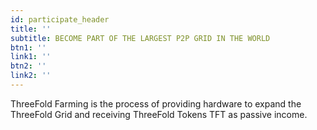 ```yaml
---
id: participate_header
title: ''
subtitle: BECOME PART OF THE LARGEST P2P GRID IN THE WORLD
btn1: ''
link1: ''
btn2: ''
link2: ''
---
```


ThreeFold Farming is the process of providing hardware to expand the ThreeFold Grid and receiving ThreeFold Tokens TFT as passive income.
